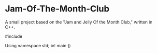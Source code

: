 # Jam-Of-The-Month-Club
A small project based on the "Jam and Jelly Of the Month Club," written in C++.


#include <iostream>

Using namespace std;
int main ()
 
